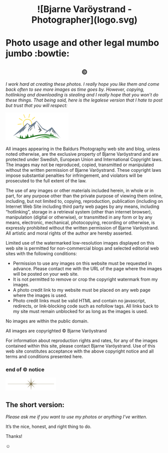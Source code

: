 <h1 align="center">![Bjarne Varöystrand - Photographer](logo.svg)</h1>

# Photo usage and other legal mumbo jumbo :bowtie:

<h2 align="center">©</h2>

_I work hard at creating these photos. I really hope you like them and come back often to see more images as time goes by. However, copying, hotlinking and downloading is stealing and I really hope that you won’t do these things. That being said, here is the legalese version that I hate to post but trust that you will respect:_

![Colored Mountain Logo](mountain.svg)

All images appearing in the Baldurs Photography web site and blog, unless noted otherwise, are the exclusive property of Bjarne Varöystrand and are protected under Swedish, European Union and International Copyright laws. The images may not be reproduced, copied, transmitted or manipulated without the written permission of Bjarne Varöystrand. These copyright laws impose substantial penalties for infringement, and violators will be prosecuted to the full extent of the law.

The use of any images or other materials included herein, in whole or in part, for any purpose other than the private purpose of viewing them online, including, but not limited to, copying, reproduction, publication (including on Internet Web Site including third party web pages by any means, including “hotlinking”, storage in a retrieval system (other than internet browser), manipulation (digital or otherwise), or transmitted in any form or by any means, electronic, mechanical, photocopying, recording or otherwise, is expressly prohibited without the written permission of Bjarne Varöystrand. All artistic and moral rights of the author are hereby asserted.

Limited use of the watermarked low-resolution images displayed on this web site is permitted for non-commercial blogs and selected editorial web sites with the following conditions:

* Permission to use any images on this website must be requested in advance. Please contact me with the URL of the page where the images will be posted on your web site.
* It is not permitted to remove or crop the copyright watermark from my images.
* A photo credit link to my website must be placed on any web page where the images is used.
* Photo credit links must be valid HTML and contain no javascript, redirects, or link-blocking code such as nofollow tags. All links back to my site must remain unblocked for as long as the images is used.

No images are within the public domain.

All images are copyrighted © Bjarne Varöystrand

For information about reproduction rights and rates, for any of the images contained within this site, please contact Bjarne Varöystrand.
Use of this web site constitutes acceptance with the above copyright notice and all terms and conditions presented here.


### end of :copyright: notice

![Divider](divider.svg)

## The short version:

_Please ask me if you want to use my photos or anything I’ve written._

It’s the nice, honest, and right thing to do.

Thanks!

:relaxed:
